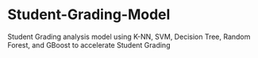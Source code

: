# Student-Grading-Model
Student Grading analysis model using K-NN, SVM, Decision Tree, Random Forest, and GBoost to accelerate Student Grading
